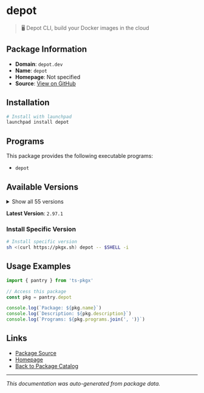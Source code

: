 # depot

> 🖥️ Depot CLI, build your Docker images in the cloud

## Package Information

- **Domain**: `depot.dev`
- **Name**: `depot`
- **Homepage**: Not specified
- **Source**: [View on GitHub](https://github.com/pkgxdev/pantry/tree/main/projects/depot.dev/package.yml)

## Installation

```bash
# Install with launchpad
launchpad install depot
```

## Programs

This package provides the following executable programs:

- `depot`

## Available Versions

<details>
<summary>Show all 55 versions</summary>

- `2.97.1`, `2.97.0`, `2.96.2`, `2.96.1`, `2.96.0`
- `2.95.1`, `2.95.0`, `2.94.0`, `2.93.0`, `2.92.0`
- `2.91.0`, `2.90.0`, `2.89.0`, `2.88.0`, `2.87.0`
- `2.86.0`, `2.85.6`, `2.85.5`, `2.85.4`, `2.85.3`
- `2.85.2`, `2.85.1`, `2.85.0`, `2.84.4`, `2.84.3`
- `2.84.2`, `2.84.1`, `2.84.0`, `2.83.3`, `2.83.2`
- `2.83.1`, `2.83.0`, `2.82.4`, `2.82.3`, `2.82.2`
- `2.82.1`, `2.82.0`, `2.81.0`, `2.80.1`, `2.80.0`
- `2.79.0`, `2.78.0`, `2.77.0`, `2.76.3`, `2.76.2`
- `2.76.1`, `2.76.0`, `2.75.0`, `2.74.0`, `2.73.1`
- `2.73.0`, `2.72.0`, `2.71.0`, `2.70.0`, `2.68.1`

</details>

**Latest Version**: `2.97.1`

### Install Specific Version

```bash
# Install specific version
sh <(curl https://pkgx.sh) depot -- $SHELL -i
```

## Usage Examples

```typescript
import { pantry } from 'ts-pkgx'

// Access this package
const pkg = pantry.depot

console.log(`Package: ${pkg.name}`)
console.log(`Description: ${pkg.description}`)
console.log(`Programs: ${pkg.programs.join(', ')}`)
```

## Links

- [Package Source](https://github.com/pkgxdev/pantry/tree/main/projects/depot.dev/package.yml)
- [Homepage](#)
- [Back to Package Catalog](../../package-catalog.md)

---

*This documentation was auto-generated from package data.*
